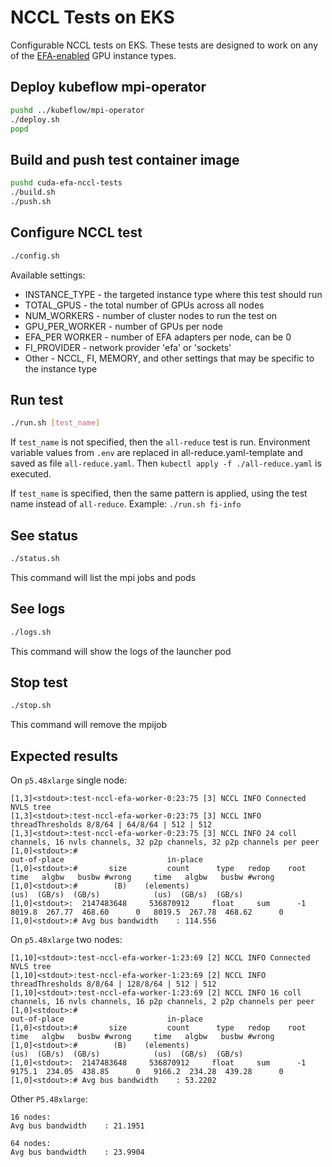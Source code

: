 # NCCL Tests on EKS

Configurable NCCL tests on EKS.
These tests are designed to work on any of the [EFA-enabled](https://docs.aws.amazon.com/AWSEC2/latest/UserGuide/efa.html#efa-instance-types) GPU instance types.

## Deploy kubeflow mpi-operator

```bash
pushd ../kubeflow/mpi-operator
./deploy.sh
popd
```

## Build and push test container image

```bash
pushd cuda-efa-nccl-tests
./build.sh
./push.sh
```

## Configure NCCL test

```bash
./config.sh
```

Available settings:

* INSTANCE_TYPE - the targeted instance type where this test should run
* TOTAL_GPUS - the total number of GPUs across all nodes
* NUM_WORKERS - number of cluster nodes to run the test on
* GPU_PER_WORKER - number of GPUs per node
* EFA_PER WORKER - number of EFA adapters per node, can be 0
* FI_PROVIDER - network provider 'efa' or 'sockets'
* Other - NCCL, FI, MEMORY, and other settings that may be specific to the instance type

## Run test

```bash
./run.sh [test_name]
```

If `test_name` is not specified, then the `all-reduce` test is run.
Environment variable values from `.env` are replaced in all-reduce.yaml-template 
and saved as file `all-reduce.yaml`. Then `kubectl apply -f ./all-reduce.yaml` is executed.

If `test_name` is specified, then the same pattern is applied, using the test name instead of `all-reduce`.
Example: `./run.sh fi-info`

## See status

```bash
./status.sh
```

This command will list the mpi jobs and pods

## See logs

```bash
./logs.sh
```

This command will show the logs of the launcher pod

## Stop test

```bash
./stop.sh
```

This command will remove the mpijob

## Expected results

On `p5.48xlarge` single node:

```text
[1,3]<stdout>:test-nccl-efa-worker-0:23:75 [3] NCCL INFO Connected NVLS tree
[1,3]<stdout>:test-nccl-efa-worker-0:23:75 [3] NCCL INFO threadThresholds 8/8/64 | 64/8/64 | 512 | 512
[1,3]<stdout>:test-nccl-efa-worker-0:23:75 [3] NCCL INFO 24 coll channels, 16 nvls channels, 32 p2p channels, 32 p2p channels per peer
[1,0]<stdout>:#                                                              out-of-place                       in-place          
[1,0]<stdout>:#       size         count      type   redop    root     time   algbw   busbw #wrong     time   algbw   busbw #wrong
[1,0]<stdout>:#        (B)    (elements)                               (us)  (GB/s)  (GB/s)            (us)  (GB/s)  (GB/s)       
[1,0]<stdout>:  2147483648     536870912     float     sum      -1   8019.8  267.77  468.60      0   8019.5  267.78  468.62      0
[1,0]<stdout>:# Avg bus bandwidth    : 114.556 
```

On `p5.48xlarge` two nodes:

```text
[1,10]<stdout>:test-nccl-efa-worker-1:23:69 [2] NCCL INFO Connected NVLS tree
[1,10]<stdout>:test-nccl-efa-worker-1:23:69 [2] NCCL INFO threadThresholds 8/8/64 | 128/8/64 | 512 | 512
[1,10]<stdout>:test-nccl-efa-worker-1:23:69 [2] NCCL INFO 16 coll channels, 16 nvls channels, 16 p2p channels, 2 p2p channels per peer
[1,0]<stdout>:#                                                              out-of-place                       in-place          
[1,0]<stdout>:#       size         count      type   redop    root     time   algbw   busbw #wrong     time   algbw   busbw #wrong
[1,0]<stdout>:#        (B)    (elements)                               (us)  (GB/s)  (GB/s)            (us)  (GB/s)  (GB/s)
[1,0]<stdout>:  2147483648     536870912     float     sum      -1   9175.1  234.05  438.85      0   9166.2  234.28  439.28      0
[1,0]<stdout>:# Avg bus bandwidth    : 53.2202 
```

Other `P5.48xlarge`:

```text
16 nodes:
Avg bus bandwidth    : 21.1951

64 nodes:
Avg bus bandwidth    : 23.9904
```

